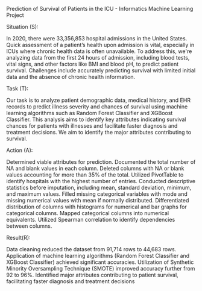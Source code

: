 Prediction of Survival of Patients in the ICU - Informatics Machine Learning Project

Situation (S):


In 2020, there were 33,356,853 hospital admissions in the United States. Quick assessment of a patient’s health upon admission is vital, especially in ICUs where chronic health data is often unavailable. To address this, we're analyzing data from the first 24 hours of admission, including blood tests, vital signs, and other factors like BMI and blood pH, to predict patient survival. Challenges include accurately predicting survival with limited initial data and the absence of chronic health information.

Task (T):


Our task is to analyze patient demographic data, medical history, and EHR records to predict illness severity and chances of survival using machine learning algorithms such as Random Forest Classifier and XGBoost Classifier. This analysis aims to identify key attributes indicating survival chances for patients with illnesses and facilitate faster diagnosis and treatment decisions. We aim to identify the major attributes contributing to survival.

Action (A):

Determined viable attributes for prediction.
Documented the total number of NA and blank values in each column.
Deleted columns with NA or blank values accounting for more than 35% of the total.
Utilized PivotTable to identify hospitals with the highest number of entries.
Conducted descriptive statistics before imputation, including mean, standard deviation, minimum, and maximum values.
Filled missing categorical variables with mode and missing numerical values with mean if normally distributed.
Differentiated distribution of columns with histograms for numerical and bar graphs for categorical columns.
Mapped categorical columns into numerical equivalents.
Utilized Spearman correlation to identify dependencies between columns.

Result(R):

Data cleaning reduced the dataset from 91,714 rows to 44,683 rows.
Application of machine learning algorithms (Random Forest Classifier and XGBoost Classifier) achieved significant accuracies.
Utilization of Synthetic Minority Oversampling Technique (SMOTE) improved accuracy further from 92 to 96%.
Identified major attributes contributing to patient survival, facilitating faster diagnosis and treatment decisions

 
 
